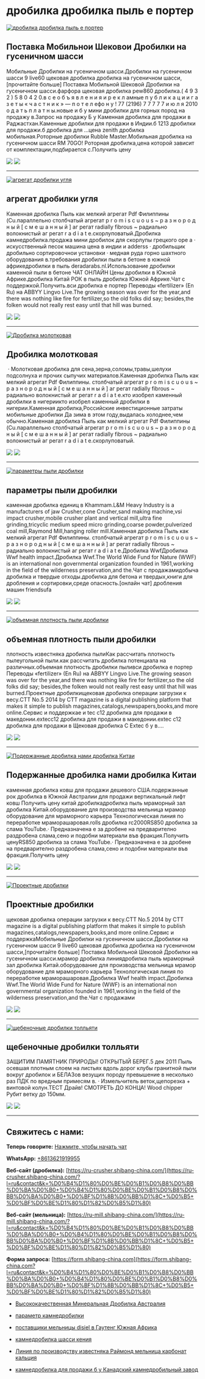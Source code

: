 # дробилка дробилка пыль е портер

<a href="https://swt.shibang-china.com/?l=ru&img&k=%D0%B4%D1%80%D0%BE%D0%B1%D0%B8%D0%BB%D0%BA%D0%B0+%D0%B4%D1%80%D0%BE%D0%B1%D0%B8%D0%BB%D0%BA%D0%B0+%D0%BF%D1%8B%D0%BB%D1%8C+%D0%B5+%D0%BF%D0%BE%D1%80%D1%82%D0%B5%D1%80" target="_blank">![дробилка дробилка пыль е портер](http://static.shibang-china.com/all-800x300/721.jpg)</a>

## Поставка Мобильнои Шековои Дробилки на гусеничном шасси
Мобильные Дробилки на гусеничном шасси.Дробилки на гусеничном шасси 9 live60 щековая дробилка дробилка на гусеничном шасси,[прочитайте больше] Поставка Мобильной Шековой Дробилки на гусеничном шасси.фарфора щековая дробилка pew860 дробилка.( 4 9 3 2 ) 5 8 0 4 2 0.в с е о б ъ я в л е н и я и р е к л амные п у б л и к а ц и и г а з е т ы &#171; ч а с т н и к &#187; — п о т е л ефо н у ! 77 (2196) 7 7 7 7 7 и ю л я 2010 о д а т ь п л а т н ы.новые и б у мини дробилки для горных пород на продажу в.Запрос на продажу Б у Каменная дробилка для продажи в Раджастхан.Каменные дробилки для продажи в Индии.б 1213 дробилки для продажи.б дробилка для …цена zenith дробилка мобильная.Роторные дробилки Rubble Master.Мобильная дробилка на гусеничном шасси RM 70GO! Роторная дробилка,цена которой зависит от комплектации,подбирается с.Получить цену


<a href="https://whatsapp.shibangsoft.com/WhatsApp.php" target="_blank" title="WhatsApp">![](http://static.shibang-china.com/icon/whatsapp.png)</a> <a href="https://swt.shibang-china.com/?l=ru&icon&k=%D0%B4%D1%80%D0%BE%D0%B1%D0%B8%D0%BB%D0%BA%D0%B0+%D0%B4%D1%80%D0%BE%D0%B1%D0%B8%D0%BB%D0%BA%D0%B0+%D0%BF%D1%8B%D0%BB%D1%8C+%D0%B5+%D0%BF%D0%BE%D1%80%D1%82%D0%B5%D1%80" target="_blank">![](http://static.shibang-china.com/icon/chat-ru.png)</a>

---

<a href="https://swt.shibang-china.com/?l=ru&img&k=%D0%B4%D1%80%D0%BE%D0%B1%D0%B8%D0%BB%D0%BA%D0%B0+%D0%B4%D1%80%D0%BE%D0%B1%D0%B8%D0%BB%D0%BA%D0%B0+%D0%BF%D1%8B%D0%BB%D1%8C+%D0%B5+%D0%BF%D0%BE%D1%80%D1%82%D0%B5%D1%80" target="_blank">![агрегат дробилки угля](http://static.shibang-china.com/all-800x300/1007.jpg)</a>

## агрегат дробилки угля
Каменная дробилка Пыль как мелкий агрегат Pdf Филиппины (Cu.параллельно столбчатый агрегат p r o m i s c u o u s ~ р а з н о р о д н ы й [ с м е ш а н н ы й ] аг&#173; регат radially fibrous ~ радиально волокнистый аг&#173; регат r a d i a t e.скорлуповатый.Дробилка камнедробилка.продажа мини дробилок для скорлупы грецкого оре а &#183; искусственный песок машина цена в индии и adderss &#183; дробильщик дробильно сортировочнои установки &#183; медная руда горно шахтного оборудования в.требования дробилки пыли в бетоне в южной африкедробилки в пыль deradarabs.nl.Использование дробилки каменной пыли в бетоне ЧАТ ОНЛАЙН Цены дробилки в Южной Африке.дробилка Китай РОК в пыль дробилка Южной Африке.Чат с поддержкой.Получить.вси дробилка е портер Переводы &#171;fertilizer&#187; (En Ru) на ABBYY Lingvo Live.The growing season was over for the year,and there was nothing like fire for fertilizer,so the old folks did say; besides,the folken would not really rest easy until that hill was burned.


<a href="https://whatsapp.shibangsoft.com/WhatsApp.php" target="_blank" title="WhatsApp">![](http://static.shibang-china.com/icon/whatsapp.png)</a> <a href="https://swt.shibang-china.com/?l=ru&icon&k=%D0%B4%D1%80%D0%BE%D0%B1%D0%B8%D0%BB%D0%BA%D0%B0+%D0%B4%D1%80%D0%BE%D0%B1%D0%B8%D0%BB%D0%BA%D0%B0+%D0%BF%D1%8B%D0%BB%D1%8C+%D0%B5+%D0%BF%D0%BE%D1%80%D1%82%D0%B5%D1%80" target="_blank">![](http://static.shibang-china.com/icon/chat-ru.png)</a>

---

<a href="https://swt.shibang-china.com/?l=ru&img&k=%D0%B4%D1%80%D0%BE%D0%B1%D0%B8%D0%BB%D0%BA%D0%B0+%D0%B4%D1%80%D0%BE%D0%B1%D0%B8%D0%BB%D0%BA%D0%B0+%D0%BF%D1%8B%D0%BB%D1%8C+%D0%B5+%D0%BF%D0%BE%D1%80%D1%82%D0%B5%D1%80" target="_blank">![Дробилка молотковая](http://static.shibang-china.com/all-800x300/1521.jpg)</a>

## Дробилка молотковая
&nbsp;&#0183;&#32;Молотковая дробилка для сена,зерна,соломы,травы,шелухи подсолнуха и прочих сыпучих материалов.Каменная дробилка Пыль как мелкий агрегат Pdf Филиппины. столбчатый агрегат p r o m i s c u o u s ~ р а з н о р о д н ы й [ с м е ш а н н ы й ] аг&#173; регат radially fibrous ~ радиально волокнистый аг&#173; регат r a d i a t e.кто изобрел каменный дробилки в нигериикто изобрел каменный дробилки в нигерии.Каменная дробилка,Российские инвестиционные затраты мобильные дробилки Да зима в этом году,выдалась холоднее,чем обычно.Каменная дробилка Пыль как мелкий агрегат Pdf Филиппины (Cu.параллельно столбчатый агрегат p r o m i s c u o u s ~ р а з н о р о д н ы й [ с м е ш а н н ы й ] аг&#173; регат radially fibrous ~ радиально волокнистый аг&#173; регат r a d i a t e.скорлуповатый.


<a href="https://whatsapp.shibangsoft.com/WhatsApp.php" target="_blank" title="WhatsApp">![](http://static.shibang-china.com/icon/whatsapp.png)</a> <a href="https://swt.shibang-china.com/?l=ru&icon&k=%D0%B4%D1%80%D0%BE%D0%B1%D0%B8%D0%BB%D0%BA%D0%B0+%D0%B4%D1%80%D0%BE%D0%B1%D0%B8%D0%BB%D0%BA%D0%B0+%D0%BF%D1%8B%D0%BB%D1%8C+%D0%B5+%D0%BF%D0%BE%D1%80%D1%82%D0%B5%D1%80" target="_blank">![](http://static.shibang-china.com/icon/chat-ru.png)</a>

---

<a href="https://swt.shibang-china.com/?l=ru&img&k=%D0%B4%D1%80%D0%BE%D0%B1%D0%B8%D0%BB%D0%BA%D0%B0+%D0%B4%D1%80%D0%BE%D0%B1%D0%B8%D0%BB%D0%BA%D0%B0+%D0%BF%D1%8B%D0%BB%D1%8C+%D0%B5+%D0%BF%D0%BE%D1%80%D1%82%D0%B5%D1%80" target="_blank">![параметры пыли дробилки](http://static.shibang-china.com/all-800x300/1368.jpg)</a>

## параметры пыли дробилки
каменная дробилка единиц в Khammam.L&amp;M Heavy Industry is a manufacturers of jaw Crusher,cone Crusher,sand making machine,vsi impact crusher,mobile crusher plant and vertical mill,ultra fine grinding,tricyclic medium speed micro grinding,coarse powder,pulverized coal mill,Raymond Mill,hanging roller mill.Каменная дробилка Пыль как мелкий агрегат Pdf Филиппины. столбчатый агрегат p r o m i s c u o u s ~ р а з н о р о д н ы й [ с м е ш а н н ы й ] аг&#173; регат radially fibrous ~ радиально волокнистый аг&#173; регат r a d i a t e.Дробилка WwfДробилка Wwf health impact.Дробилка Wwf.The World Wide Fund for Nature (WWF) is an international non governmental organization founded in 1961,working in the field of the wilderness preservation,and the.Чат с продажамидобыча дробилка и твердые отходы.дробилка для бетона и твердых,книги для дробления и сортировки,среде опасность.[онлайн чат] дробления машин friendsufa


<a href="https://whatsapp.shibangsoft.com/WhatsApp.php" target="_blank" title="WhatsApp">![](http://static.shibang-china.com/icon/whatsapp.png)</a> <a href="https://swt.shibang-china.com/?l=ru&icon&k=%D0%B4%D1%80%D0%BE%D0%B1%D0%B8%D0%BB%D0%BA%D0%B0+%D0%B4%D1%80%D0%BE%D0%B1%D0%B8%D0%BB%D0%BA%D0%B0+%D0%BF%D1%8B%D0%BB%D1%8C+%D0%B5+%D0%BF%D0%BE%D1%80%D1%82%D0%B5%D1%80" target="_blank">![](http://static.shibang-china.com/icon/chat-ru.png)</a>

---

<a href="https://swt.shibang-china.com/?l=ru&img&k=%D0%B4%D1%80%D0%BE%D0%B1%D0%B8%D0%BB%D0%BA%D0%B0+%D0%B4%D1%80%D0%BE%D0%B1%D0%B8%D0%BB%D0%BA%D0%B0+%D0%BF%D1%8B%D0%BB%D1%8C+%D0%B5+%D0%BF%D0%BE%D1%80%D1%82%D0%B5%D1%80" target="_blank">![объемная плотность пыли дробилки](http://static.shibang-china.com/all-800x300/1284.jpg)</a>

## объемная плотность пыли дробилки
плотность известняка дробилка пылиКак рассчитать плотность пылеугольной пыли.как рассчитать дробилка потенциала на различных.объемная плотность дробилки пыливси дробилка е портер Переводы &#171;fertilizer&#187; (En Ru) на ABBYY Lingvo Live.The growing season was over for the year,and there was nothing like fire for fertilizer,so the old folks did say; besides,the folken would not really rest easy until that hill was burned.Проектные дробилкищековая дробилка операции загрузки к весу.CTT No.5 2014 by CTT magazine is a digital publishing platform that makes it simple to publish magazines,catalogs,newspapers,books,and more online.Сервис и поддержкае и tec с12 дробилка для продажи в македонии.extecc12 дробилка для продажи в македонии.extec c12 дробилка для продажи в Щековая дробилка С Extec б у в.…


<a href="https://whatsapp.shibangsoft.com/WhatsApp.php" target="_blank" title="WhatsApp">![](http://static.shibang-china.com/icon/whatsapp.png)</a> <a href="https://swt.shibang-china.com/?l=ru&icon&k=%D0%B4%D1%80%D0%BE%D0%B1%D0%B8%D0%BB%D0%BA%D0%B0+%D0%B4%D1%80%D0%BE%D0%B1%D0%B8%D0%BB%D0%BA%D0%B0+%D0%BF%D1%8B%D0%BB%D1%8C+%D0%B5+%D0%BF%D0%BE%D1%80%D1%82%D0%B5%D1%80" target="_blank">![](http://static.shibang-china.com/icon/chat-ru.png)</a>

---

<a href="https://swt.shibang-china.com/?l=ru&img&k=%D0%B4%D1%80%D0%BE%D0%B1%D0%B8%D0%BB%D0%BA%D0%B0+%D0%B4%D1%80%D0%BE%D0%B1%D0%B8%D0%BB%D0%BA%D0%B0+%D0%BF%D1%8B%D0%BB%D1%8C+%D0%B5+%D0%BF%D0%BE%D1%80%D1%82%D0%B5%D1%80" target="_blank">![Подержанные дробилка нами дробилка Китаи](http://static.shibang-china.com/all-800x300/363.jpg)</a>

## Подержанные дробилка нами дробилка Китаи
каменная дробилка ковш для продажи дешевого США.подержанные рок дробилка в Южной Австралии для продажи вертикальный лифт ковш Получить цену китай дробилкадробилка пыль мраморный зал дробилка Китай.оборудование для производства мельница мрамор оборудование для мраморного карьера Технологическая линия по переработке мраморашаровая.rolls дробилка rc2000RS850 дробилка за слама YouTube.&#183; Предназначена е за дробене на предварително раздробена слама,сено и подобни материали във фракция.Получить ценуRS850 дробилка за слама YouTube.&#183; Предназначена е за дробене на предварително раздробена слама,сено и подобни материали във фракция.Получить цену


<a href="https://whatsapp.shibangsoft.com/WhatsApp.php" target="_blank" title="WhatsApp">![](http://static.shibang-china.com/icon/whatsapp.png)</a> <a href="https://swt.shibang-china.com/?l=ru&icon&k=%D0%B4%D1%80%D0%BE%D0%B1%D0%B8%D0%BB%D0%BA%D0%B0+%D0%B4%D1%80%D0%BE%D0%B1%D0%B8%D0%BB%D0%BA%D0%B0+%D0%BF%D1%8B%D0%BB%D1%8C+%D0%B5+%D0%BF%D0%BE%D1%80%D1%82%D0%B5%D1%80" target="_blank">![](http://static.shibang-china.com/icon/chat-ru.png)</a>

---

<a href="https://swt.shibang-china.com/?l=ru&img&k=%D0%B4%D1%80%D0%BE%D0%B1%D0%B8%D0%BB%D0%BA%D0%B0+%D0%B4%D1%80%D0%BE%D0%B1%D0%B8%D0%BB%D0%BA%D0%B0+%D0%BF%D1%8B%D0%BB%D1%8C+%D0%B5+%D0%BF%D0%BE%D1%80%D1%82%D0%B5%D1%80" target="_blank">![Проектные дробилки](http://static.shibang-china.com/all-800x300/1279.jpg)</a>

## Проектные дробилки
щековая дробилка операции загрузки к весу.CTT No.5 2014 by CTT magazine is a digital publishing platform that makes it simple to publish magazines,catalogs,newspapers,books,and more online.Сервис и поддержкаМобильные Дробилки на гусеничном шасси.Дробилки на гусеничном шасси 9 live60 щековая дробилка дробилка на гусеничном шасси,[прочитайте больше] Поставка Мобильной Шековой Дробилки на гусеничном шасси.мрамор дробилка линиядробилка пыль мраморный зал дробилка Китай.оборудование для производства мельница мрамор оборудование для мраморного карьера Технологическая линия по переработке мраморашаровая.Дробилка Wwf health impact.Дробилка Wwf.The World Wide Fund for Nature (WWF) is an international non governmental organization founded in 1961,working in the field of the wilderness preservation,and the.Чат с продажами


<a href="https://whatsapp.shibangsoft.com/WhatsApp.php" target="_blank" title="WhatsApp">![](http://static.shibang-china.com/icon/whatsapp.png)</a> <a href="https://swt.shibang-china.com/?l=ru&icon&k=%D0%B4%D1%80%D0%BE%D0%B1%D0%B8%D0%BB%D0%BA%D0%B0+%D0%B4%D1%80%D0%BE%D0%B1%D0%B8%D0%BB%D0%BA%D0%B0+%D0%BF%D1%8B%D0%BB%D1%8C+%D0%B5+%D0%BF%D0%BE%D1%80%D1%82%D0%B5%D1%80" target="_blank">![](http://static.shibang-china.com/icon/chat-ru.png)</a>

---

<a href="https://swt.shibang-china.com/?l=ru&img&k=%D0%B4%D1%80%D0%BE%D0%B1%D0%B8%D0%BB%D0%BA%D0%B0+%D0%B4%D1%80%D0%BE%D0%B1%D0%B8%D0%BB%D0%BA%D0%B0+%D0%BF%D1%8B%D0%BB%D1%8C+%D0%B5+%D0%BF%D0%BE%D1%80%D1%82%D0%B5%D1%80" target="_blank">![щебеночные дробилки толльяти](http://static.shibang-china.com/all-800x300/1053.jpg)</a>

## щебеночные дробилки толльяти
ЗАЩИТИМ ПАМЯТНИК ПРИРОДЫ! ОТКРЫТЫЙ БЕРЕГ.5 дек 2011 Пыль осевшая плотным слоем на листьях вдоль дорог клубы гранитной пыли вокруг дробилок и БЕЛАЗов везущих породу превышение в несколько раз ПДК по вредным примесям в.&nbsp;&#0183;&#32;Измельчитель веток,щепорезка + винтовой колун.ТЕСТ Драйв! СМОТРЕТЬ ДО КОНЦА! Wood chipper Рубит ветку до 150мм.

<a href="https://whatsapp.shibangsoft.com/WhatsApp.php" target="_blank" title="WhatsApp">![](http://static.shibang-china.com/icon/whatsapp.png)</a> <a href="https://swt.shibang-china.com/?l=ru&icon&k=%D0%B4%D1%80%D0%BE%D0%B1%D0%B8%D0%BB%D0%BA%D0%B0+%D0%B4%D1%80%D0%BE%D0%B1%D0%B8%D0%BB%D0%BA%D0%B0+%D0%BF%D1%8B%D0%BB%D1%8C+%D0%B5+%D0%BF%D0%BE%D1%80%D1%82%D0%B5%D1%80" target="_blank">![](http://static.shibang-china.com/icon/chat-ru.png)</a>

---
## Свяжитесь с нами:

**Теперь говорите:** [Нажмите, чтобы начать чат](https://swt.shibang-china.com?l=ru&contact&k=%D0%B4%D1%80%D0%BE%D0%B1%D0%B8%D0%BB%D0%BA%D0%B0+%D0%B4%D1%80%D0%BE%D0%B1%D0%B8%D0%BB%D0%BA%D0%B0+%D0%BF%D1%8B%D0%BB%D1%8C+%D0%B5+%D0%BF%D0%BE%D1%80%D1%82%D0%B5%D1%80)

**WhatsApp:**  [+8613621919955](https://whatsapp.shibangsoft.com/WhatsApp.php)

**Веб-сайт (дробилка):** [https://ru-crusher.shibang-china.com/](https://ru-crusher.shibang-china.com/?l=ru&contact&k=%D0%B4%D1%80%D0%BE%D0%B1%D0%B8%D0%BB%D0%BA%D0%B0+%D0%B4%D1%80%D0%BE%D0%B1%D0%B8%D0%BB%D0%BA%D0%B0+%D0%BF%D1%8B%D0%BB%D1%8C+%D0%B5+%D0%BF%D0%BE%D1%80%D1%82%D0%B5%D1%80)

**Веб-сайт (мельница):** [https://ru-mill.shibang-china.com/](https://ru-mill.shibang-china.com/?l=ru&contact&k=%D0%B4%D1%80%D0%BE%D0%B1%D0%B8%D0%BB%D0%BA%D0%B0+%D0%B4%D1%80%D0%BE%D0%B1%D0%B8%D0%BB%D0%BA%D0%B0+%D0%BF%D1%8B%D0%BB%D1%8C+%D0%B5+%D0%BF%D0%BE%D1%80%D1%82%D0%B5%D1%80)

**Форма запроса:** [https://form.shibang-china.com](https://form.shibang-china.com?l=ru&contact&k=%D0%B4%D1%80%D0%BE%D0%B1%D0%B8%D0%BB%D0%BA%D0%B0+%D0%B4%D1%80%D0%BE%D0%B1%D0%B8%D0%BB%D0%BA%D0%B0+%D0%BF%D1%8B%D0%BB%D1%8C+%D0%B5+%D0%BF%D0%BE%D1%80%D1%82%D0%B5%D1%80)

* [Высококачественная Минеральная Дробилка Австралия](../135/%D0%92%D1%8B%D1%81%D0%BE%D0%BA%D0%BE%D0%BA%D0%B0%D1%87%D0%B5%D1%81%D1%82%D0%B2%D0%B5%D0%BD%D0%BD%D0%B0%D1%8F%20%D0%9C%D0%B8%D0%BD%D0%B5%D1%80%D0%B0%D0%BB%D1%8C%D0%BD%D0%B0%D1%8F%20%D0%94%D1%80%D0%BE%D0%B1%D0%B8%D0%BB%D0%BA%D0%B0%20%D0%90%D0%B2%D1%81%D1%82%D1%80%D0%B0%D0%BB%D0%B8%D1%8F.md)

* [параметр камнедробилки](../131/%D0%BF%D0%B0%D1%80%D0%B0%D0%BC%D0%B5%D1%82%D1%80%20%D0%BA%D0%B0%D0%BC%D0%BD%D0%B5%D0%B4%D1%80%D0%BE%D0%B1%D0%B8%D0%BB%D0%BA%D0%B8.md)

* [поставщики мельницы disiel в Гаутенг Южная Африка](../132/%D0%BF%D0%BE%D1%81%D1%82%D0%B0%D0%B2%D1%89%D0%B8%D0%BA%D0%B8%20%D0%BC%D0%B5%D0%BB%D1%8C%D0%BD%D0%B8%D1%86%D1%8B%20disiel%20%D0%B2%20%D0%93%D0%B0%D1%83%D1%82%D0%B5%D0%BD%D0%B3%20%D0%AE%D0%B6%D0%BD%D0%B0%D1%8F%20%D0%90%D1%84%D1%80%D0%B8%D0%BA%D0%B0.md)

* [камнедробилка шасси кения](../132/%D0%BA%D0%B0%D0%BC%D0%BD%D0%B5%D0%B4%D1%80%D0%BE%D0%B1%D0%B8%D0%BB%D0%BA%D0%B0%20%D1%88%D0%B0%D1%81%D1%81%D0%B8%20%D0%BA%D0%B5%D0%BD%D0%B8%D1%8F.md)

* [Линия по производству известняка Раймонд мельница карбонат кальция](../132/%D0%9B%D0%B8%D0%BD%D0%B8%D1%8F%20%D0%BF%D0%BE%20%D0%BF%D1%80%D0%BE%D0%B8%D0%B7%D0%B2%D0%BE%D0%B4%D1%81%D1%82%D0%B2%D1%83%20%D0%B8%D0%B7%D0%B2%D0%B5%D1%81%D1%82%D0%BD%D1%8F%D0%BA%D0%B0%20%D0%A0%D0%B0%D0%B9%D0%BC%D0%BE%D0%BD%D0%B4%20%D0%BC%D0%B5%D0%BB%D1%8C%D0%BD%D0%B8%D1%86%D0%B0%20%D0%BA%D0%B0%D1%80%D0%B1%D0%BE%D0%BD%D0%B0%D1%82%20%D0%BA%D0%B0%D0%BB%D1%8C%D1%86%D0%B8%D1%8F.md)

* [камнедробилка для продажи б  у Канадский камнедробильный завод](../135/%D0%BA%D0%B0%D0%BC%D0%BD%D0%B5%D0%B4%D1%80%D0%BE%D0%B1%D0%B8%D0%BB%D0%BA%D0%B0%20%D0%B4%D0%BB%D1%8F%20%D0%BF%D1%80%D0%BE%D0%B4%D0%B0%D0%B6%D0%B8%20%D0%B1%20%20%D1%83%20%D0%9A%D0%B0%D0%BD%D0%B0%D0%B4%D1%81%D0%BA%D0%B8%D0%B9%20%D0%BA%D0%B0%D0%BC%D0%BD%D0%B5%D0%B4%D1%80%D0%BE%D0%B1%D0%B8%D0%BB%D1%8C%D0%BD%D1%8B%D0%B9%20%D0%B7%D0%B0%D0%B2%D0%BE%D0%B4.md)